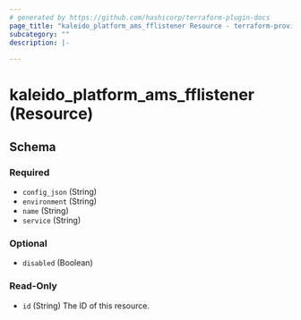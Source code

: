```yaml
---
# generated by https://github.com/hashicorp/terraform-plugin-docs
page_title: "kaleido_platform_ams_fflistener Resource - terraform-provider-kaleido"
subcategory: ""
description: |-
  
---
```


# kaleido_platform_ams_fflistener (Resource)





<!-- schema generated by tfplugindocs -->
## Schema

### Required

- `config_json` (String)
- `environment` (String)
- `name` (String)
- `service` (String)

### Optional

- `disabled` (Boolean)

### Read-Only

- `id` (String) The ID of this resource.
